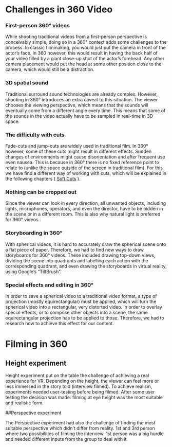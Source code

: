 # Challenges in 360 Video

### First-person 360° videos

While shooting traditional videos from a first-person perspective is conceivably simple, doing so in a 360° context adds some challenges to the process. In classic filmmaking, you would just put the camera in front of the actor’s face. In 360 however, this would result in having the back half of your video filled by a giant close-up shot of the actor’s forehead. Any other camera placement would put the head at some other position close to the camera, which would still be a distraction.

### 3D spatial sound
Traditional surround sound technologies are already complex. However, shooting in 360° introduces an extra caveat to this situation. The viewer chooses the viewing perspective, which means that the sounds will eventually come from a different angle every time. This means that some of the sounds in the video actually have to be sampled in real-time in 3D space.

### The difficulty with cuts
Fade-cuts and jump-cuts are widely used in traditional film. In 360° however, some of these cuts might result in different effects. Sudden changes of environments might cause disorientation and after frequent use even nausea. This is because in 360° there is no fixed reference point to relate to (unlike the space outside of the screen in traditional film). For this we have find a different way of working with cuts, which will be explained in the following
chapters ( [Soft Cuts](softcuts.md) ).

### Nothing can be cropped out

Since the viewer can look in every direction, all unwanted objects, including lights, microphones, operators, and even the director, have to be hidden in the scene or in a different room. This is also why natural light is preferred for 360° videos.

### Storyboarding in 360°
With spherical videos, it is hard to accurately draw the spherical scene onto a flat piece of paper. Therefore, we had to find new ways to draw storyboards for 360° videos. These included drawing top-down views, dividing the scene into quadrants and labelling each action with the corresponding quadrant, and even drawing the storyboards in virtual reality, using Google’s “TiltBrush”.

### Special effects and editing in 360°
In order to save a spherical video to a traditional video format, a type of projection (mostly equirectangular) must be applied, which will turn the spherical video into a rectangular, very distorted video. In order to overlay special effects, or to compose other objects into a scene, the same equirectangular projection has to be applied to those. Therefore, we had to research how to achieve this effect for our content.

# Filming in 360

## Height experiment

Height experiment put on the table the challenge of achieving a real experience for VR. Depending on the height, the viewer can feel more or less immersed in the story told (interview filmed). To achieve realism, experiments needed user-testing before being filmed. After some user testing the decision was made: filming at eye height was the most suitable and realistic form.

##Perspective experiment 

The Perspective experiment had also the challenge of finding the most suitable perspective which didn’t differ from reality. 1st and 3rd person where two possibilities of filming the interview. 1st person was a big hurdle and needed different inputs from the group to deal with it.